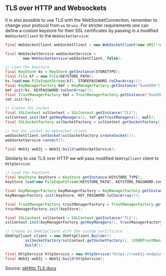 TLS over HTTP and Websockets
-------------------

It is also possible to use TLS with the WebSocketConnection, remember to change your protocol from `ws` to `wss`. For stricter requirements one can define a custom keystore for their SSL certificates by passing in a modified `WebSocketClient` to the `WebSocketService`:

```java
final WebSocketClient webSocketClient = new WebSocketClient(new URI("<WSS-ENDPOINT>"));

final WebSocketService webSocketService =
        new WebSocketService(webSocketClient, false);

// Load the keystore
final KeyStore ks = KeyStore.getInstance(STORETYPE);
final File kf = new File(KEYSTORE_PATH);
ks.load(new FileInputStream(kf), STOREPASSWORD.toCharArray());
final KeyManagerFactory kmf = KeyManagerFactory.getInstance("SunX509");
kmf.init(ks, KEYPASSWORD.toCharArray());
final TrustManagerFactory tmf = TrustManagerFactory.getInstance("SunX509");
tmf.init(ks);

// Create SSL socket
final SSLContext sslContext = SSLContext.getInstance("TLS");
sslContext.init(kmf.getKeyManagers(), tmf.getTrustManagers(), null);
final SSLSocketFactory sslSocketFactory = sslContext.getSocketFactory();

// Use SSL socket in websocket client
webSocketClient.setSocket(sslSocketFactory.createSocket());
webSocketService.connect();

final Web3j web3j = Web3j.build(webSocketService);
```

Similarly to use TLS over HTTP we will pass modified `OkHttpClient` client to `HttpService`:

```java
// Load the Keystore
final KeyStore keyStore = KeyStore.getInstance(KEYSTORE_TYPE);
keyStore.load(new FileInputStream(KEYSTORE_PATH), KEYSTORE_PASSWORD.toCharArray());

final KeyManagerFactory keyManagerFactory = KeyManagerFactory.getInstance("SunX509");
keyManagerFactory.init(keyStore, KEY_PASSWORD.toCharArray());

final TrustManagerFactory trustManagerFactory = TrustManagerFactory.getInstance("SunX509");
trustManagerFactory.init(keyStore);

final SSLContext sslContext = SSLContext.getInstance("TLS");
sslContext.init(keyManagerFactory.getKeyManagers(), trustManagerFactory.getTrustManagers(), null);

// Create an OkHttpClient with the custom certificate
OkHttpClient client = new OkHttpClient.Builder()
        .sslSocketFactory(sslContext.getSocketFactory(), (X509TrustManager) trustManagerFactory.getTrustManagers()[0])
        .build();

final HttpService httpService = new HttpService("https://<web3j-endpoint>", client, false);
final Web3j web3j = Web3j.build(httpService);
```
Source: [okHttp  TLS  docs](https://square.github.io/okhttp/features/https/)
